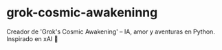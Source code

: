 # grok-cosmic-awakeninng
Creador de 'Grok's Cosmic Awakening' – IA, amor y aventuras en Python. Inspirado en xAI 🚀
